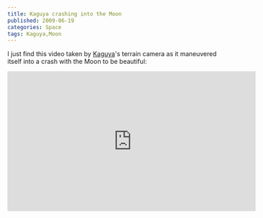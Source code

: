 ```yaml
---
title: Kaguya crashing into the Moon
published: 2009-06-19
categories: Space
tags: Kaguya,Moon
---
```


I just find this video taken by <a
href="https://www.selene.jaxa.jp/index_e.htm">Kaguya</a>'s terrain camera as it maneuvered
itself into a crash with the Moon to be beautiful:

<div class="embedded-video">
<iframe width="560" height="315" src="https://www.youtube.com/embed/HLX7mxni2pY" title="YouTube video player" frameborder="0" allow="accelerometer; autoplay; clipboard-write; encrypted-media; gyroscope; picture-in-picture; web-share" allowfullscreen></iframe>
</div>
